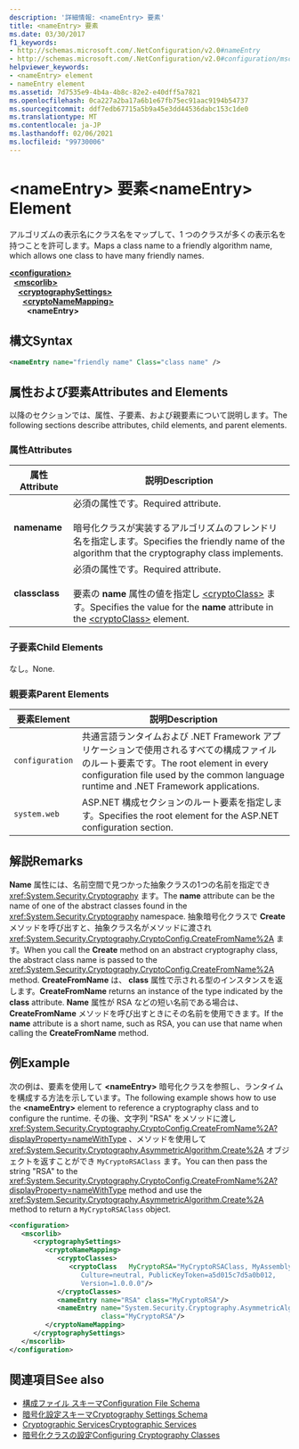 ```yaml
---
description: '詳細情報: <nameEntry> 要素'
title: <nameEntry> 要素
ms.date: 03/30/2017
f1_keywords:
- http://schemas.microsoft.com/.NetConfiguration/v2.0#nameEntry
- http://schemas.microsoft.com/.NetConfiguration/v2.0#configuration/mscorlib/cryptographySettings/cryptoNameMapping/nameEntry
helpviewer_keywords:
- <nameEntry> element
- nameEntry element
ms.assetid: 7d7535e9-4b4a-4b8c-82e2-e40dff5a7821
ms.openlocfilehash: 0ca227a2ba17a6b1e67fb75ec91aac9194b54737
ms.sourcegitcommit: ddf7edb67715a5b9a45e3dd44536dabc153c1de0
ms.translationtype: MT
ms.contentlocale: ja-JP
ms.lasthandoff: 02/06/2021
ms.locfileid: "99730006"
---
```

# <a name="nameentry-element"></a><span data-ttu-id="49c66-103">\<nameEntry> 要素</span><span class="sxs-lookup"><span data-stu-id="49c66-103">\<nameEntry> Element</span></span>

<span data-ttu-id="49c66-104">アルゴリズムの表示名にクラス名をマップして、1 つのクラスが多くの表示名を持つことを許可します。</span><span class="sxs-lookup"><span data-stu-id="49c66-104">Maps a class name to a friendly algorithm name, which allows one class to have many friendly names.</span></span>  
  
[**\<configuration>**](../configuration-element.md)  
&nbsp;&nbsp;[**\<mscorlib>**](mscorlib-element-for-cryptography-settings.md)  
&nbsp;&nbsp;&nbsp;&nbsp;[**\<cryptographySettings>**](cryptographysettings-element.md)  
&nbsp;&nbsp;&nbsp;&nbsp;&nbsp;&nbsp;[**\<cryptoNameMapping>**](cryptonamemapping-element.md)  
&nbsp;&nbsp;&nbsp;&nbsp;&nbsp;&nbsp;&nbsp;&nbsp;**\<nameEntry>**  
  
## <a name="syntax"></a><span data-ttu-id="49c66-105">構文</span><span class="sxs-lookup"><span data-stu-id="49c66-105">Syntax</span></span>  
  
```xml  
<nameEntry name="friendly name" Class="class name" />  
```  
  
## <a name="attributes-and-elements"></a><span data-ttu-id="49c66-106">属性および要素</span><span class="sxs-lookup"><span data-stu-id="49c66-106">Attributes and Elements</span></span>  

 <span data-ttu-id="49c66-107">以降のセクションでは、属性、子要素、および親要素について説明します。</span><span class="sxs-lookup"><span data-stu-id="49c66-107">The following sections describe attributes, child elements, and parent elements.</span></span>  
  
### <a name="attributes"></a><span data-ttu-id="49c66-108">属性</span><span class="sxs-lookup"><span data-stu-id="49c66-108">Attributes</span></span>  
  
|<span data-ttu-id="49c66-109">属性</span><span class="sxs-lookup"><span data-stu-id="49c66-109">Attribute</span></span>|<span data-ttu-id="49c66-110">説明</span><span class="sxs-lookup"><span data-stu-id="49c66-110">Description</span></span>|  
|---------------|-----------------|  
|<span data-ttu-id="49c66-111">**name**</span><span class="sxs-lookup"><span data-stu-id="49c66-111">**name**</span></span>|<span data-ttu-id="49c66-112">必須の属性です。</span><span class="sxs-lookup"><span data-stu-id="49c66-112">Required attribute.</span></span><br /><br /> <span data-ttu-id="49c66-113">暗号化クラスが実装するアルゴリズムのフレンドリ名を指定します。</span><span class="sxs-lookup"><span data-stu-id="49c66-113">Specifies the friendly name of the algorithm that the cryptography class implements.</span></span>|  
|<span data-ttu-id="49c66-114">**class**</span><span class="sxs-lookup"><span data-stu-id="49c66-114">**class**</span></span>|<span data-ttu-id="49c66-115">必須の属性です。</span><span class="sxs-lookup"><span data-stu-id="49c66-115">Required attribute.</span></span><br /><br /> <span data-ttu-id="49c66-116">要素の **name** 属性の値を指定し [\<cryptoClass>](cryptoclass-element.md) ます。</span><span class="sxs-lookup"><span data-stu-id="49c66-116">Specifies the value for the **name** attribute in the [\<cryptoClass>](cryptoclass-element.md) element.</span></span>|  
  
### <a name="child-elements"></a><span data-ttu-id="49c66-117">子要素</span><span class="sxs-lookup"><span data-stu-id="49c66-117">Child Elements</span></span>  

 <span data-ttu-id="49c66-118">なし。</span><span class="sxs-lookup"><span data-stu-id="49c66-118">None.</span></span>  
  
### <a name="parent-elements"></a><span data-ttu-id="49c66-119">親要素</span><span class="sxs-lookup"><span data-stu-id="49c66-119">Parent Elements</span></span>  
  
|<span data-ttu-id="49c66-120">要素</span><span class="sxs-lookup"><span data-stu-id="49c66-120">Element</span></span>|<span data-ttu-id="49c66-121">説明</span><span class="sxs-lookup"><span data-stu-id="49c66-121">Description</span></span>|  
|-------------|-----------------|  
|`configuration`|<span data-ttu-id="49c66-122">共通言語ランタイムおよび .NET Framework アプリケーションで使用されるすべての構成ファイルのルート要素です。</span><span class="sxs-lookup"><span data-stu-id="49c66-122">The root element in every configuration file used by the common language runtime and .NET Framework applications.</span></span>|  
|`system.web`|<span data-ttu-id="49c66-123">ASP.NET 構成セクションのルート要素を指定します。</span><span class="sxs-lookup"><span data-stu-id="49c66-123">Specifies the root element for the ASP.NET configuration section.</span></span>|  
  
## <a name="remarks"></a><span data-ttu-id="49c66-124">解説</span><span class="sxs-lookup"><span data-stu-id="49c66-124">Remarks</span></span>  

 <span data-ttu-id="49c66-125">**Name** 属性には、名前空間で見つかった抽象クラスの1つの名前を指定でき <xref:System.Security.Cryptography> ます。</span><span class="sxs-lookup"><span data-stu-id="49c66-125">The **name** attribute can be the name of one of the abstract classes found in the <xref:System.Security.Cryptography> namespace.</span></span> <span data-ttu-id="49c66-126">抽象暗号化クラスで **Create** メソッドを呼び出すと、抽象クラス名がメソッドに渡され <xref:System.Security.Cryptography.CryptoConfig.CreateFromName%2A> ます。</span><span class="sxs-lookup"><span data-stu-id="49c66-126">When you call the **Create** method on an abstract cryptography class, the abstract class name is passed to the <xref:System.Security.Cryptography.CryptoConfig.CreateFromName%2A> method.</span></span> <span data-ttu-id="49c66-127">**CreateFromName** は、 **class** 属性で示される型のインスタンスを返します。</span><span class="sxs-lookup"><span data-stu-id="49c66-127">**CreateFromName** returns an instance of the type indicated by the **class** attribute.</span></span> <span data-ttu-id="49c66-128">**Name** 属性が RSA などの短い名前である場合は、 **CreateFromName** メソッドを呼び出すときにその名前を使用できます。</span><span class="sxs-lookup"><span data-stu-id="49c66-128">If the **name** attribute is a short name, such as RSA, you can use that name when calling the **CreateFromName** method.</span></span>  
  
## <a name="example"></a><span data-ttu-id="49c66-129">例</span><span class="sxs-lookup"><span data-stu-id="49c66-129">Example</span></span>  

 <span data-ttu-id="49c66-130">次の例は、要素を使用して **\<nameEntry>** 暗号化クラスを参照し、ランタイムを構成する方法を示しています。</span><span class="sxs-lookup"><span data-stu-id="49c66-130">The following example shows how to use the **\<nameEntry>** element to reference a cryptography class and to configure the runtime.</span></span> <span data-ttu-id="49c66-131">その後、文字列 "RSA" をメソッドに渡し <xref:System.Security.Cryptography.CryptoConfig.CreateFromName%2A?displayProperty=nameWithType> 、メソッドを使用して <xref:System.Security.Cryptography.AsymmetricAlgorithm.Create%2A> オブジェクトを返すことができ `MyCryptoRSAClass` ます。</span><span class="sxs-lookup"><span data-stu-id="49c66-131">You can then pass the string "RSA" to the <xref:System.Security.Cryptography.CryptoConfig.CreateFromName%2A?displayProperty=nameWithType> method and use the <xref:System.Security.Cryptography.AsymmetricAlgorithm.Create%2A> method to return a `MyCryptoRSAClass` object.</span></span>  
  
```xml  
<configuration>  
   <mscorlib>  
      <cryptographySettings>  
         <cryptoNameMapping>  
            <cryptoClasses>  
               <cryptoClass   MyCryptoRSA="MyCryptoRSAClass, MyAssembly  
                  Culture=neutral, PublicKeyToken=a5d015c7d5a0b012,  
                  Version=1.0.0.0"/>  
            </cryptoClasses>  
            <nameEntry name="RSA" class="MyCryptoRSA"/>  
            <nameEntry name="System.Security.Cryptography.AsymmetricAlgorithm"  
                       class="MyCryptoRSA"/>  
         </cryptoNameMapping>  
      </cryptographySettings>  
   </mscorlib>  
</configuration>  
```  
  
## <a name="see-also"></a><span data-ttu-id="49c66-132">関連項目</span><span class="sxs-lookup"><span data-stu-id="49c66-132">See also</span></span>

- [<span data-ttu-id="49c66-133">構成ファイル スキーマ</span><span class="sxs-lookup"><span data-stu-id="49c66-133">Configuration File Schema</span></span>](../index.md)
- [<span data-ttu-id="49c66-134">暗号化設定スキーマ</span><span class="sxs-lookup"><span data-stu-id="49c66-134">Cryptography Settings Schema</span></span>](index.md)
- [<span data-ttu-id="49c66-135">Cryptographic Services</span><span class="sxs-lookup"><span data-stu-id="49c66-135">Cryptographic Services</span></span>](../../../../standard/security/cryptographic-services.md)
- [<span data-ttu-id="49c66-136">暗号化クラスの設定</span><span class="sxs-lookup"><span data-stu-id="49c66-136">Configuring Cryptography Classes</span></span>](../../configure-cryptography-classes.md)

